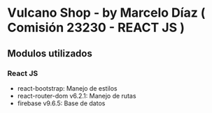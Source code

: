 # Vulcano Shop - by Marcelo Díaz ( Comisión 23230 - REACT JS )

## Modulos utilizados

 ### React JS
 
 * react-bootstrap: Manejo de estilos
 * react-router-dom v6.2.1: Manejo de rutas
 * firebase v9.6.5: Base de datos